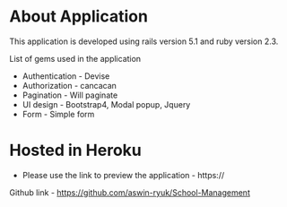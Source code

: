 # About Application

This application is developed using rails version 5.1 and ruby version 2.3.

List of gems used in the application

* Authentication     - Devise 
* Authorization      - cancacan
* Pagination         - Will paginate
* UI design          - Bootstrap4, Modal popup, Jquery
* Form               - Simple form

# Hosted in Heroku

* Please use the link to preview the application -  https://

Github link - https://github.com/aswin-ryuk/School-Management
 
